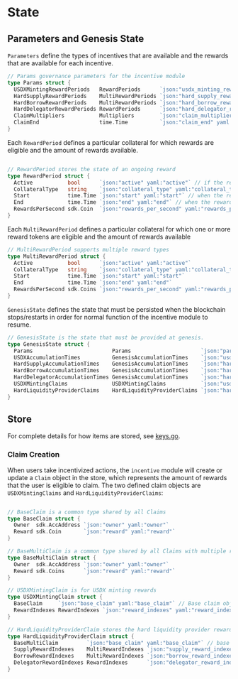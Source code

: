 <!--
order: 2
-->

# State

## Parameters and Genesis State

`Parameters` define the types of incentives that are available and the rewards that are available for each incentive.

```go
// Params governance parameters for the incentive module
type Params struct {
  USDXMintingRewardPeriods   RewardPeriods      `json:"usdx_minting_reward_periods" yaml:"usdx_minting_reward_periods"` // rewards for minting USDX
  HardSupplyRewardPeriods    MultiRewardPeriods `json:"hard_supply_reward_periods" yaml:"hard_supply_reward_periods"` // rewards for hard supply
  HardBorrowRewardPeriods    MultiRewardPeriods `json:"hard_borrow_reward_periods" yaml:"hard_borrow_reward_periods"` // rewards for hard borrow
  HardDelegatorRewardPeriods RewardPeriods      `json:"hard_delegator_reward_periods" yaml:"hard_delegator_reward_periods"` // rewards for kava delegators
  ClaimMultipliers           Multipliers        `json:"claim_multipliers" yaml:"claim_multipliers"` // the available claim multipliers that determine who much rewards are paid out and how long rewards are locked for
  ClaimEnd                   time.Time          `json:"claim_end" yaml:"claim_end"` // the time at which claims expire
}

```

Each `RewardPeriod` defines a particular collateral for which rewards are eligible and the amount of rewards available.

```go

// RewardPeriod stores the state of an ongoing reward
type RewardPeriod struct {
  Active           bool      `json:"active" yaml:"active"` // if the reward is active
  CollateralType   string    `json:"collateral_type" yaml:"collateral_type"` // the collateral type for which rewards apply
  Start            time.Time `json:"start" yaml:"start"` // when the rewards start
  End              time.Time `json:"end" yaml:"end"` // when the rewards end
  RewardsPerSecond sdk.Coin  `json:"rewards_per_second" yaml:"rewards_per_second"` // per second reward payouts
}
```

Each `MultiRewardPeriod` defines a particular collateral for which one or more reward tokens are eligible and the amount of rewards available

```go
// MultiRewardPeriod supports multiple reward types
type MultiRewardPeriod struct {
  Active           bool      `json:"active" yaml:"active"`
  CollateralType   string    `json:"collateral_type" yaml:"collateral_type"`
  Start            time.Time `json:"start" yaml:"start"`
  End              time.Time `json:"end" yaml:"end"`
  RewardsPerSecond sdk.Coins `json:"rewards_per_second" yaml:"rewards_per_second"` // per second reward payouts
}
```

`GenesisState` defines the state that must be persisted when the blockchain stops/restarts in order for normal function of the incentive module to resume.

```go
// GenesisState is the state that must be provided at genesis.
type GenesisState struct {
  Params                         Params                      `json:"params" yaml:"params"` // governance parameters
  USDXAccumulationTimes          GenesisAccumulationTimes    `json:"usdx_accumulation_times" yaml:"usdx_accumulation_times"` // when USDX rewards were last accumulated
  HardSupplyAccumulationTimes    GenesisAccumulationTimes    `json:"hard_supply_accumulation_times" yaml:"hard_supply_accumulation_times"`  // when hard supply rewards were last accumulated
  HardBorrowAccumulationTimes    GenesisAccumulationTimes    `json:"hard_borrow_accumulation_times" yaml:"hard_borrow_accumulation_times"` // when hard borrow rewards were last accumulated
  HardDelegatorAccumulationTimes GenesisAccumulationTimes    `json:"hard_delegator_accumulation_times"  yaml:"hard_delegator_accumulation_times"` // when hard delegator rewards were last accumulated
  USDXMintingClaims              USDXMintingClaims           `json:"usdx_minting_claims" yaml:"usdx_minting_claims"` // USDX minting claims at genesis, if any
  HardLiquidityProviderClaims    HardLiquidityProviderClaims `json:"hard_liquidity_provider_claims" yaml:"hard_liquidity_provider_claims"` // Hard liquidity provider claims at genesis, if any
}
```

## Store

For complete details for how items are stored, see [keys.go](../types/keys.go).

### Claim Creation

When users take incentivized actions, the `incentive` module will create or update a `Claim` object in the store, which represents the amount of rewards that the user is eligible to claim. The two defined claim objects are `USDXMintingClaims` and `HardLiquidityProviderClaims`:

```go

// BaseClaim is a common type shared by all Claims
type BaseClaim struct {
  Owner  sdk.AccAddress `json:"owner" yaml:"owner"`
  Reward sdk.Coin       `json:"reward" yaml:"reward"`
}

// BaseMultiClaim is a common type shared by all Claims with multiple reward denoms
type BaseMultiClaim struct {
  Owner  sdk.AccAddress `json:"owner" yaml:"owner"`
  Reward sdk.Coins      `json:"reward" yaml:"reward"`
}

// USDXMintingClaim is for USDX minting rewards
type USDXMintingClaim struct {
  BaseClaim     `json:"base_claim" yaml:"base_claim"` // Base claim object
  RewardIndexes RewardIndexes `json:"reward_indexes" yaml:"reward_indexes"` // indexes which are used to calculate the amount of rewards a user can claim
}

// HardLiquidityProviderClaim stores the hard liquidity provider rewards that can be claimed by owner
type HardLiquidityProviderClaim struct {
  BaseMultiClaim         `json:"base_claim" yaml:"base_claim"` // base claim object
  SupplyRewardIndexes    MultiRewardIndexes `json:"supply_reward_indexes" yaml:"supply_reward_indexes"` // indexes which are used to calculate the amount of hard supply rewards a user can claim
  BorrowRewardIndexes    MultiRewardIndexes `json:"borrow_reward_indexes" yaml:"borrow_reward_indexes"` // indexes which are used to calculate the amount of hard borrow rewards a user can claim
  DelegatorRewardIndexes RewardIndexes      `json:"delegator_reward_indexes" yaml:"delegator_reward_indexes"` // indexes which are used to calculate the amount of hard delegator rewards a user can claim
}
```
